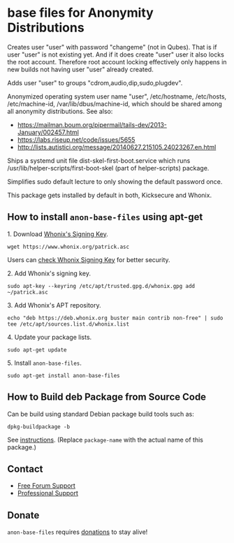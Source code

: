 # base files for Anonymity Distributions #

Creates user "user" with password "changeme" (not in Qubes).
That is if user "user" is not existing yet.
And if it does create "user" user it also locks the root account.
Therefore root account locking effectively only happens in new
builds not having user "user" already created.

Adds user "user" to groups "cdrom,audio,dip,sudo,plugdev".

Anonymized operating system user name "user", /etc/hostname, /etc/hosts,
/etc/machine-id, /var/lib/dbus/machine-id, which should be shared among all
anonymity distributions. See also:

* https://mailman.boum.org/pipermail/tails-dev/2013-January/002457.html
* https://labs.riseup.net/code/issues/5655
* http://lists.autistici.org/message/20140627.215105.24023267.en.html

Ships a systemd unit file dist-skel-first-boot.service
which runs /usr/lib/helper-scripts/first-boot-skel (part of helper-scripts)
package.

Simplifies sudo default lecture to only showing the default password once.

This package gets installed by default in both, Kicksecure and Whonix.
## How to install `anon-base-files` using apt-get ##

1\. Download [Whonix's Signing Key]().

```
wget https://www.whonix.org/patrick.asc
```

Users can [check Whonix Signing Key](https://www.whonix.org/wiki/Whonix_Signing_Key) for better security.

2\. Add Whonix's signing key.

```
sudo apt-key --keyring /etc/apt/trusted.gpg.d/whonix.gpg add ~/patrick.asc
```

3\. Add Whonix's APT repository.

```
echo "deb https://deb.whonix.org buster main contrib non-free" | sudo tee /etc/apt/sources.list.d/whonix.list
```

4\. Update your package lists.

```
sudo apt-get update
```

5\. Install `anon-base-files`.

```
sudo apt-get install anon-base-files
```

## How to Build deb Package from Source Code ##

Can be build using standard Debian package build tools such as:

```
dpkg-buildpackage -b
```

See [instructions](https://www.whonix.org/wiki/Dev/Build_Documentation/anon-base-files). (Replace `package-name` with the actual name of this package.)

## Contact ##

* [Free Forum Support](https://forums.whonix.org)
* [Professional Support](https://www.whonix.org/wiki/Professional_Support)

## Donate ##

`anon-base-files` requires [donations](https://www.whonix.org/wiki/Donate) to stay alive!
